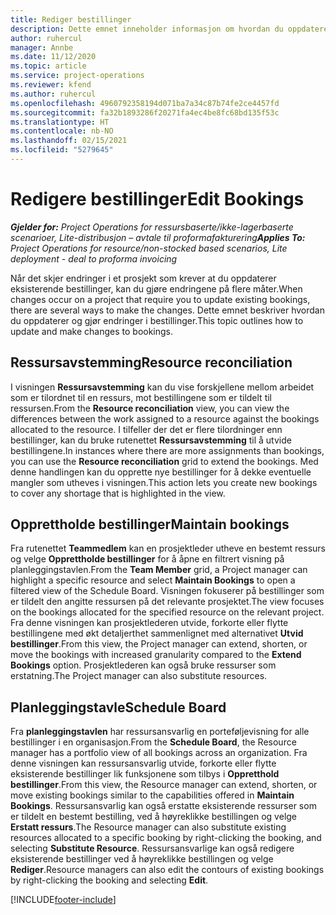 ```yaml
---
title: Rediger bestillinger
description: Dette emnet inneholder informasjon om hvordan du oppdaterer og gjør endringer i bestillinger.
author: ruhercul
manager: Annbe
ms.date: 11/12/2020
ms.topic: article
ms.service: project-operations
ms.reviewer: kfend
ms.author: ruhercul
ms.openlocfilehash: 4960792358194d071ba7a34c87b74fe2ce4457fd
ms.sourcegitcommit: fa32b1893286f20271fa4ec4be8fc68bd135f53c
ms.translationtype: HT
ms.contentlocale: nb-NO
ms.lasthandoff: 02/15/2021
ms.locfileid: "5279645"
---
```

# <a name="edit-bookings"></a><span data-ttu-id="6ba65-103">Redigere bestillinger</span><span class="sxs-lookup"><span data-stu-id="6ba65-103">Edit Bookings</span></span>

<span data-ttu-id="6ba65-104">_**Gjelder for:** Project Operations for ressursbaserte/ikke-lagerbaserte scenarioer, Lite-distribusjon – avtale til proformafakturering_</span><span class="sxs-lookup"><span data-stu-id="6ba65-104">_**Applies To:** Project Operations for resource/non-stocked based scenarios, Lite deployment - deal to proforma invoicing_</span></span>


<span data-ttu-id="6ba65-105">Når det skjer endringer i et prosjekt som krever at du oppdaterer eksisterende bestillinger, kan du gjøre endringene på flere måter.</span><span class="sxs-lookup"><span data-stu-id="6ba65-105">When changes occur on a project that require you to update existing bookings, there are several ways to make the changes.</span></span> <span data-ttu-id="6ba65-106">Dette emnet beskriver hvordan du oppdaterer og gjør endringer i bestillinger.</span><span class="sxs-lookup"><span data-stu-id="6ba65-106">This topic outlines how to update and make changes to bookings.</span></span>

## <a name="resource-reconciliation"></a><span data-ttu-id="6ba65-107">Ressursavstemming</span><span class="sxs-lookup"><span data-stu-id="6ba65-107">Resource reconciliation</span></span>

<span data-ttu-id="6ba65-108">I visningen **Ressursavstemming** kan du vise forskjellene mellom arbeidet som er tilordnet til en ressurs, mot bestillingene som er tildelt til ressursen.</span><span class="sxs-lookup"><span data-stu-id="6ba65-108">From the **Resource reconciliation** view, you can view the differences between the work assigned to a resource against the bookings allocated to the resource.</span></span> <span data-ttu-id="6ba65-109">I tilfeller der det er flere tilordninger enn bestillinger, kan du bruke rutenettet **Ressursavstemming** til å utvide bestillingene.</span><span class="sxs-lookup"><span data-stu-id="6ba65-109">In instances where there are more assignments than bookings, you can use the **Resource reconciliation** grid to extend the bookings.</span></span> <span data-ttu-id="6ba65-110">Med denne handlingen kan du opprette nye bestillinger for å dekke eventuelle mangler som utheves i visningen.</span><span class="sxs-lookup"><span data-stu-id="6ba65-110">This action lets you create new bookings to cover any shortage that is highlighted in the view.</span></span>

## <a name="maintain-bookings"></a><span data-ttu-id="6ba65-111">Opprettholde bestillinger</span><span class="sxs-lookup"><span data-stu-id="6ba65-111">Maintain bookings</span></span>

<span data-ttu-id="6ba65-112">Fra rutenettet **Teammedlem** kan en prosjektleder utheve en bestemt ressurs og velge **Opprettholde bestillinger** for å åpne en filtrert visning på planleggingstavlen.</span><span class="sxs-lookup"><span data-stu-id="6ba65-112">From the **Team Member** grid, a Project manager can highlight a specific resource and select **Maintain Bookings** to open a filtered view of the Schedule Board.</span></span> <span data-ttu-id="6ba65-113">Visningen fokuserer på bestillinger som er tildelt den angitte ressursen på det relevante prosjektet.</span><span class="sxs-lookup"><span data-stu-id="6ba65-113">The view focuses on the bookings allocated for the specified resource on the relevant project.</span></span> <span data-ttu-id="6ba65-114">Fra denne visningen kan prosjektlederen utvide, forkorte eller flytte bestillingene med økt detaljerthet sammenlignet med alternativet **Utvid bestillinger**.</span><span class="sxs-lookup"><span data-stu-id="6ba65-114">From this view, the Project manager can extend, shorten, or move the bookings with increased granularity compared to the **Extend Bookings** option.</span></span> <span data-ttu-id="6ba65-115">Prosjektlederen kan også bruke ressurser som erstatning.</span><span class="sxs-lookup"><span data-stu-id="6ba65-115">The Project manager can also substitute resources.</span></span>

## <a name="schedule-board"></a><span data-ttu-id="6ba65-116">Planleggingstavle</span><span class="sxs-lookup"><span data-stu-id="6ba65-116">Schedule Board</span></span>

<span data-ttu-id="6ba65-117">Fra **planleggingstavlen** har ressursansvarlig en porteføljevisning for alle bestillinger i en organisasjon.</span><span class="sxs-lookup"><span data-stu-id="6ba65-117">From the **Schedule Board**, the Resource manager has a portfolio view of all bookings across an organization.</span></span> <span data-ttu-id="6ba65-118">Fra denne visningen kan ressursansvarlig utvide, forkorte eller flytte eksisterende bestillinger lik funksjonene som tilbys i **Oppretthold bestillinger**.</span><span class="sxs-lookup"><span data-stu-id="6ba65-118">From this view, the Resource manager can extend, shorten, or move existing bookings similar to the capabilities offered in **Maintain Bookings**.</span></span> <span data-ttu-id="6ba65-119">Ressursansvarlig kan også erstatte eksisterende ressurser som er tildelt en bestemt bestilling, ved å høyreklikke bestillingen og velge **Erstatt ressurs**.</span><span class="sxs-lookup"><span data-stu-id="6ba65-119">The Resource manager can also substitute existing resources allocated to a specific booking by right-clicking the booking, and selecting **Substitute Resource**.</span></span> <span data-ttu-id="6ba65-120">Ressursansvarlige kan også redigere eksisterende bestillinger ved å høyreklikke bestillingen og velge **Rediger**.</span><span class="sxs-lookup"><span data-stu-id="6ba65-120">Resource managers can also edit the contours of existing bookings by right-clicking the booking and selecting **Edit**.</span></span>


[!INCLUDE[footer-include](../includes/footer-banner.md)]